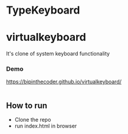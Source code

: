 # TypeKeyboard

# virtualkeyboard
It's clone of system keyboard functionality 

### Demo
https://bipinthecoder.github.io/virtualkeyboard/
 

<p> <img src  = ""> </p>

## How to run
- Clone the repo
- run index.html in browser